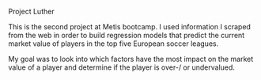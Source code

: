 Project Luther

This is the second project at Metis bootcamp. I used information I scraped from the web in order to build regression models that predict the current market value of players in the top five European soccer leagues.

My goal was to look into which factors have the most impact on the market value of a player and determine if the player is over-/ or undervalued.

